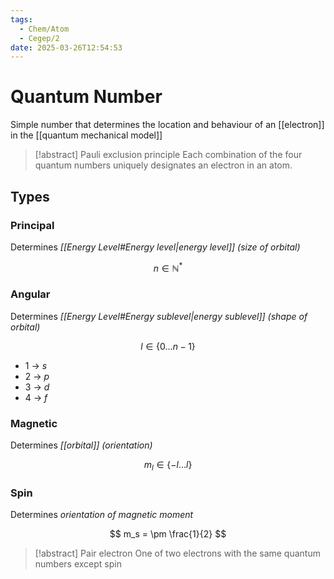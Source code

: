```yaml
---
tags:
  - Chem/Atom
  - Cegep/2
date: 2025-03-26T12:54:53
---
```


# Quantum Number

Simple number that determines the location and behaviour of an [[electron]] in the [[quantum mechanical model]]

> [!abstract] Pauli exclusion principle
> Each combination of the four quantum numbers uniquely designates an electron in an atom.

## Types

### Principal

Determines *[[Energy Level#Energy level|energy level]] (size of orbital)*

$$
n \in \mathbb{N}^*
$$

### Angular

Determines *[[Energy Level#Energy sublevel|energy sublevel]] (shape of orbital)*

$$
l \in \{0\dots n - 1\}
$$

- 1 -> $s$
- 2 -> $p$
- 3 -> $d$
- 4 -> $f$

### Magnetic

Determines *[[orbital]] (orientation)*

$$
m_l \in \{-l\dots l\}
$$

### Spin

Determines *orientation of magnetic moment*

$$
m_s = \pm \frac{1}{2}
$$

> [!abstract] Pair electron
> One of two electrons with the same quantum numbers except spin
